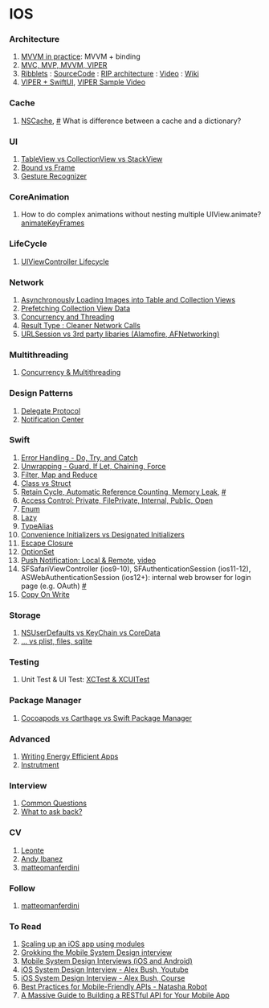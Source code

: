 # IOS

### Architecture
1. [MVVM in practice](https://www.youtube.com/watch?v=sWx8TtRBOfk): MVVM + binding
2. [MVC, MVP, MVVM, VIPER](https://bit.ly/3k2N4H6)
3. [Ribblets](https://eng.uber.com/new-rider-app-architecture/) : [SourceCode](https://github.com/uber/RIBs) : [RIP architecture](https://eng.uber.com/driver-app-ribs-architecture/) : [Video](https://www.youtube.com/watch?v=FfwZSk6VRVY&ab_channel=Devoxx) : [Wiki](https://github.com/uber/RIBs/wiki)
4. [VIPER + SwiftUI](https://bit.ly/3mfB9Yy), [VIPER Sample Video](https://bit.ly/3ioGQ42)

### Cache
1. [NSCache](https://developer.apple.com/documentation/foundation/nscache), [#](https://www.andyibanez.com/posts/caching-content-with-nscache/) What is difference between a cache and a dictionary?

### UI
1. [TableView vs CollectionView vs StackView](https://bit.ly/2CfjU7t)
2. [Bound vs Frame](https://bit.ly/31BEwPZ)
3. [Gesture Recognizer](https://bit.ly/3kxTwHc)

### CoreAnimation
1. How to do complex animations without nesting multiple UIView.animate? [animateKeyFrames](https://bit.ly/30PHIrj)

### LifeCycle
1. [UIViewController Lifecycle](https://bit.ly/2XOkws2)

### Network
1. [Asynchronously Loading Images into Table and Collection Views](https://apple.co/3isoIWw)
2. [Prefetching Collection View Data](https://apple.co/2XLqhXr)
3. [Concurrency and Threading](https://bit.ly/31zNw84)
4. [Result Type : Cleaner Network Calls](https://bit.ly/3ajgOfk)
5. [URLSession vs 3rd party libaries (Alamofire, AFNetworking)](https://matteomanferdini.com/network-requests-rest-apis-ios-swift/)

### Multithreading
1. [Concurrency & Multithreading](https://www.viget.com/articles/concurrency-multithreading-in-ios/)

### Design Patterns
1. [Delegate Protocol](https://bit.ly/2XP22Ys)
2. [Notification Center](https://bit.ly/3fUaX1f)

### Swift
1. [Error Handling - Do, Try, and Catch](https://bit.ly/2Fa50Au)
2. [Unwrapping - Guard, If Let, Chaining, Force](https://bit.ly/3acIulL)
3. [Filter, Map and Reduce](https://bit.ly/3fKxcX5)
4. [Class vs Struct](https://bit.ly/2CfHsZK)
5. [Retain Cycle, Automatic Reference Counting, Memory Leak](https://bit.ly/31IwHYv), [#](https://www.youtube.com/watch?v=q0-DIJszYRo&ab_channel=LetsBuildThatApp)
7. [Access Control: Private, FilePrivate, Internal, Public, Open](https://bit.ly/3kAnpqc)
8. [Enum](https://bit.ly/3adrpbD)
9. [Lazy](https://bit.ly/3fOeVYS)
10. [TypeAlias](https://bit.ly/2PHiVzX)
11. [Convenience Initializers vs Designated Initializers](https://bit.ly/31IGRIK)
12. [Escape Closure](https://bit.ly/2DAxDXd)
13. [OptionSet](https://www.andyibanez.com/posts/optionset-in-swift/)
14. [Push Notification: Local & Remote](https://www.applemust.com/how-ios-push-notification-works/), [video](https://www.youtube.com/watch?v=3Dp8iONM8G8&ab_channel=GoogleDevelopers)
15. SFSafariViewController (ios9-10), SFAuthenticationSession (ios11-12), ASWebAuthenticationSession (ios12+): internal web browser for login page (e.g. OAuth) [#](https://bit.ly/3kOvCYD)
16. [Copy On Write](https://bit.ly/3esdzWW)

### Storage
1. [NSUserDefaults vs KeyChain vs CoreData](https://fluffy.es/persist-data/)
2. [... vs plist, files, sqlite](https://bit.ly/3biOn31)

### Testing
1. Unit Test & UI Test: [XCTest & XCUITest](https://bit.ly/3uUfqcO)

### Package Manager
1. [Cocoapods vs Carthage vs Swift Package Manager](https://www.codementor.io/blog/swift-package-manager-5f85eqvygj)

### Advanced
1. [Writing Energy Efficient Apps](https://apple.co/2EsDQ85)
2. [Instrutment](https://bit.ly/3qitedB)

### Interview
1. [Common Questions](https://bit.ly/2XNwOBd)
2. [What to ask back?](https://bit.ly/30NJZ78)

### CV
1. [Leonte](https://www.leonte.dev/)
2. [Andy Ibanez](https://www.andyibanez.com/)
3. [matteomanferdini](https://matteomanferdini.com/about/)

### Follow
1. [matteomanferdini](https://matteomanferdini.com/blog/)

### To Read
1. [Scaling up an iOS app using modules](https://engineering.depop.com/scaling-up-an-ios-app-with-modularisation-8cd280d6b2b8)
2. [Grokking the Mobile System Design interview](https://medium.com/@goncharov.artemv/grokking-the-mobile-system-design-interview-6a06fa94491b)
3. [Mobile System Design Interviews (iOS and Android)](https://blog.usejournal.com/mobile-system-design-interviews-ios-and-android-f5d360292c22)
4. [iOS System Design Interview - Alex Bush, Youtube](https://www.youtube.com/watch?v=NL2axS2buw4&list=PLwzYxOJe_LV0kkAKlEn0q6yPgSq1VxitH)
5. [iOS System Design Interview - Alex Bush, Course](https://iosinterviewguide.com/system-design-interview)
6. [Best Practices for Mobile-Friendly APIs - Natasha Robot](https://www.natashatherobot.com/best-practices-mobile-friendly-apis/)
7. [A Massive Guide to Building a RESTful API for Your Mobile App](https://savvyapps.com/blog/how-to-build-restful-api-mobile-app)


